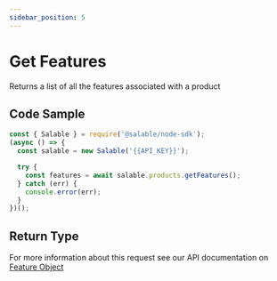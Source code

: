 ```yaml
---
sidebar_position: 5
---
```


# Get Features

Returns a list of all the features associated with a product

## Code Sample

```typescript
const { Salable } = require('@salable/node-sdk');
(async () => {
  const salable = new Salable('{{API_KEY}}');

  try {
    const features = await salable.products.getFeatures();
  } catch (err) {
    console.error(err);
  }
})();
```

## Return Type

For more information about this request see our API documentation on [Feature Object](https://docs.salable.app/api#tag/Products/operation/getProductFeatures)
